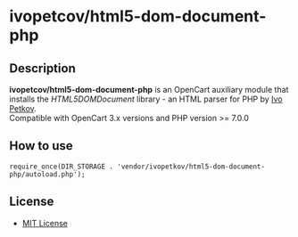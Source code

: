 # ivopetcov/html5-dom-document-php

## Description
**ivopetcov/html5-dom-document-php** is an OpenCart auxiliary module that installs the *HTML5DOMDocument* library - an HTML parser for PHP by [Ivo Petkov](https://github.com/ivopetkov/html5-dom-document-php).  
Compatible with OpenCart 3.x versions and PHP version >= 7.0.0

## How to use
```
require_once(DIR_STORAGE . 'vendor/ivopetkov/html5-dom-document-php/autoload.php');
```

## License
* [MIT License](../../LICENSE.txt)

